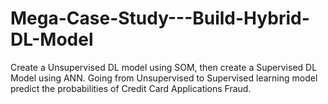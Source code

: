 # Mega-Case-Study---Build-Hybrid-DL-Model
Create a Unsupervised DL model using SOM, then create a Supervised DL Model using ANN. Going from Unsupervised to Supervised learning model predict the probabilities of Credit Card Applications Fraud.
